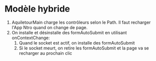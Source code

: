 # Modèle hybride

1. AquiletourMain charge les contrôleurs selon le Path. Il faut recharger l'App Ntro quand on change de page.
1. On installe et désinstalle des formAutoSubmit en utilisant onContextChange:
    1. Quand le socket est actif, on installe des formAutoSubmit
    1. Si le socket meurt, on retire les formAutoSubmit et la page va se recharger au prochain clic
